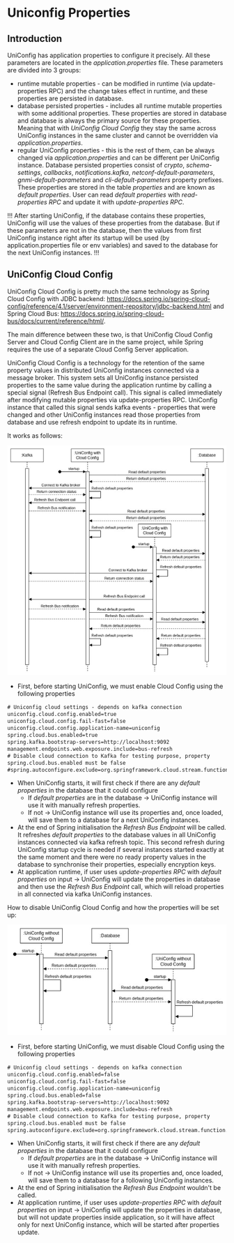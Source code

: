 # Uniconfig Properties

## Introduction

UniConfig has application properties to configure it precisely.
All these parameters are located in the *application.properties* file.
These parameters are divided into 3 groups:
 * runtime mutable properties - can be modified in runtime (via update-properties RPC) 
   and the change takes effect in runtime, and these properties are persisted in database.
 * database persisted properties - includes all runtime mutable properties
   with some additional properties. These properties are stored in database and database is always the primary source 
   for these properties. Meaning that with *UniConfig Cloud Config* they stay the same across UniConfig instances 
   in the same cluster and cannot be overridden via *application.properties*.
 * regular UniConfig properties - this is the rest of them, can be always changed via *application.properties* and 
   can be different per UniConfig instance.
Database persisted properties consist of *crypto*, *schema-settings*, *callbacks*,
*notifications.kafka*, *netconf-default-parameters*, *gnmi-default-parameters*
and *cli-default-parameters* property prefixes. These properties are stored
in the table *properties* and are known as *default properties*.
User can read *default properties* with *read-properties RPC* and update it with *update-properties RPC*.

!!!
After starting UniConfig, if the database contains these properties, 
UniConfig will use the values of these properties from the database. But if these 
parameters are not in the database, then the values from first UniConfig instance 
right after its startup will be used (by application.properties file or env variables) 
and saved to the database for the next UniConfig instances.
!!!

## UniConfig Cloud Config

UniConfig Cloud Config is pretty much the same technology as Spring Cloud Config with JDBC backend:
https://docs.spring.io/spring-cloud-config/reference/4.1/server/environment-repository/jdbc-backend.html 
and Spring Cloud Bus: https://docs.spring.io/spring-cloud-bus/docs/current/reference/html/.

The main difference between these two, is that UniConfig Cloud Config Server and 
Cloud Config Client are in the same project, while Spring requires the use of a separate
Cloud Config Server application.

UniConfig Cloud Config is a technology for the retention of the same property values in distributed UniConfig instances 
connected via a message broker. This system sets all UniConfig instance persisted properties to the same value during 
the application runtime by calling a special signal (Refresh Bus Endpoint call). This signal is called immediately 
after modifying mutable properties via update-properties RPC. UniConfig instance that called this signal sends 
kafka events - properties that were changed and other UniConfig instances read those properties from database and use 
refresh endpoint to update its in runtime.


It works as follows:

![startup-with-ucc](startup-with-ucc.jpg)


* First, before starting UniConfig, we must enable Cloud Config using the following properties

```
# Uniconfig cloud settings - depends on kafka connection
uniconfig.cloud.config.enabled=true
uniconfig.cloud.config.fail-fast=false
uniconfig.cloud.config.application-name=uniconfig
spring.cloud.bus.enabled=true
spring.kafka.bootstrap-servers=http://localhost:9092
management.endpoints.web.exposure.include=bus-refresh
# Disable cloud connection to Kafka for testing purpose, property spring.cloud.bus.enabled must be false
#spring.autoconfigure.exclude=org.springframework.cloud.stream.function.FunctionConfiguration
```

* When UniConfig starts, it will first check if there are any *default properties* in the database that it could configure
  * If *default properties* are in the database -> UniConfig instance will use it with manually refresh properties.
  * If not -> UniConfig instance will use its properties and, once loaded, will save them to a database 
    for a next UniConfig instances.
* At the end of Spring initialisation the *Refresh Bus Endpoint* will be called. It refreshes *default properties* 
  to the database values in all UniConfig instances connected via kafka refresh topic. This second refresh during 
  UniConfig startup cycle is needed if several instances started exactly at the same moment and there were no ready 
  property values in the database to synchronise their properties, especially encryption keys.
* At application runtime, if user uses *update-properties RPC* with *default properties* on input -> UniConfig will
  update the properties in database and then use the *Refresh Bus Endpoint* call, which will reload properties in all
  connected via kafka UniConfig instances.

How to disable UniConfig Cloud Config and how the properties will be set up:

![startup-without-ucc](startup-without-ucc.jpg)

* First, before starting UniConfig, we must disable Cloud Config using the following properties

```
# Uniconfig cloud settings - depends on kafka connection
uniconfig.cloud.config.enabled=false
uniconfig.cloud.config.fail-fast=false
uniconfig.cloud.config.application-name=uniconfig
spring.cloud.bus.enabled=false
spring.kafka.bootstrap-servers=http://localhost:9092
management.endpoints.web.exposure.include=bus-refresh
# Disable cloud connection to Kafka for testing purpose, property spring.cloud.bus.enabled must be false
spring.autoconfigure.exclude=org.springframework.cloud.stream.function.FunctionConfiguration
```

* When UniConfig starts, it will first check if there are any *default properties* in the database that it could configure
  * If *default properties* are in the database -> UniConfig instance will use it with manually refresh properties.
  * If not -> UniConfig instance will use its properties and, once loaded, will save them to a database
  for a following UniConfig instances.
* At the end of Spring initialisation the *Refresh Bus Endpoint* wouldn't be called.
* At application runtime, if user uses *update-properties RPC* with *default properties* on input -> UniConfig will
  update the properties in database, but will not update properties inside application, so it will have affect only
  for next UniConfig instance, which will be started after properties update.
